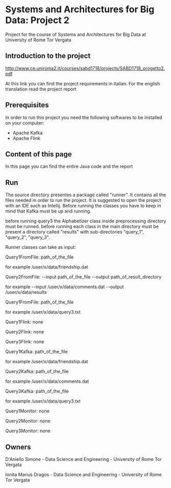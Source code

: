# Systems and Architectures for Big Data: Project 2
Project for the course of Systems and Architectures for Big Data at University of Rome Tor Vergata

## Introduction to the project
http://www.ce.uniroma2.it/courses/sabd1718/projects/SABD1718_progetto2.pdf

At this link you can find the project requirements in italian. For the english translation read the project report

## Prerequisites
In order to run this project you need the following softwares to be installed on your computer:
* Apache Kafka
* Apache Flink 


## Content of this page
In this page you can find the entire Java code and the report

## Run
The source directory presentes a package called "runner". It contains all the files needed in order to run the project. It is suggested to open the project with an IDE such as Intellij. Before running the classes you have to keep in mind that Kafka must be up and running. 

before running query3 the Alphabetizer class inside preprocessing directory must be runned.
before running each class in the main directory must be present a directory called "results" with sub-directories "query_1", "query_2", "query_3".

Runner classes can take as input: 

Query1FromFile: path_of_the_file

  for example /user/x/data/friendship.dat
  
Query2FromFile: --input path_of_the_file --output path_of_result_directory

  for example --input /user/x/data/comments.dat --output /user/x/data/results
  
Query1FromFile: path_of_the_file

  for example /user/x/data/query3.txt
  

Query1Flink: none

Query2Flink: none

Query3Flink: none

Query1Kafka: path_of_the_file

  for example /user/x/data/friendship.dat
  
Query2Kafka: path_of_the_file

  for example /user/x/data/comments.dat
  
Query3Kafka: path_of_the_file

  for example /user/x/data/query3.txt
  
  
Query1Monitor: none

Query2Monitor: none

Query3Monitor: none
  

## Owners
D'Aniello Simone - Data Science and Engineering - University of Rome Tor Vergata

Ionita Marius Dragos - Data Science and Engineering - University of Rome Tor Vergata
